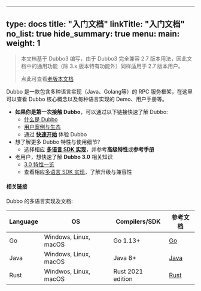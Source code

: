 
---
type: docs
title: "入门文档"
linkTitle: "入门文档"
no_list: true
hide_summary: true
menu:
  main:
    weight: 1
---
> 本文档基于 Dubbo3 编写，由于 Dubbo3 完全兼容 2.7 版本用法，因此文档中的通用功能（除 3.x 版本特有功能外）同样适用于 2.7 版本用户。
>
> 点此可查看[老版本文档](../docsv2.7)
> 


Dubbo 是一款包含多种语言实现（Java、Golang等）的 RPC 服务框架，在这里可以查看 Dubbo 核心概念以及每种语言实现的 Demo、用户手册等。

* **如果你是第一次接触 Dubbo**，可以通过以下链接快速了解 Dubbo:
  * [什么是 Dubbo](what/overview)
  * [用户案例与生态](/zh-cn/users/)
  * 通过 [**快速开始**](quickstart/) 体验 Dubbo
* 想了解更多 Dubbo 特性与使用细节?
  * 选择相应 [**多语言 SDK 实现**](mannual/)，并参考**高级特性**或**参考手册**
* 老用户，想快速了解 **Dubbo 3.0** 相关知识
  * [3.0 特性一览](what/dubbo3/)
  * 查看相应[多语言 SDK 实现](mannual/)，了解升级与兼容性

#### 相关链接
Dubbo 的多语言实现及文档:

Language | OS | Compilers/SDK | 参考文档 |
-- | -- | -- | -- |
Go|Windows, Linux, macOS |Go 1.13+ | [Go](../docs3-v2/golang-sdk) |
Java|Windows, Linux, macOS |Java 8+ | [Java](../docs3-v2/java-sdk/) |
Rust | Windwos, Linux, macOS | Rust 2021 edition | [Rust](../docs3-v2/rust-sdk) |

